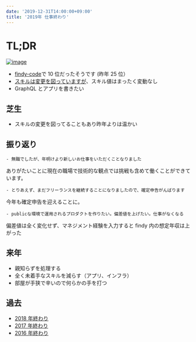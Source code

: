 ```yaml
---
date: '2019-12-31T14:00:00+09:00'
title: '2019年 仕事終わり'
---
```


# TL;DR

[![image](/yearly_contribution_tweet.jpg)](https://twitter.com/9renpoto/status/1211830790620762112)

- [findy-code](https://findy-code.io/)で 10 位だったそうです (昨年 25 位）
- [スキルは変更を図っていますが](https://9renpoto.win/2019/12/08/next-stack/)、スキル値はまったく変動なし
- GraphQL とアプリを書きたい

## 芝生

- スキルの変更を図ってることもあり昨年よりは温かい

## 振り返り

    - 無職でしたが、年明けより新しいお仕事をいただくことなりました

ありがたいことに現在の職場で技術的な観点では挑戦も含めて働くことができています。

    - とりあえず、まだフリーランスを継続することになりましたので、確定申告がんばります

今年も確定申告を迎えることに。

    - publicな環境で運用されるプロダクトを作りたい。偏差値を上げたい。仕事がなくなる

偏差値は全く変化せず、マネジメント経験を入力すると findy 内の想定年収は上がった

## 来年

- 親知らずを処理する
- 全く未着手なスキルを減らす（アプリ、インフラ）
- 部屋が手狭で辛いので何らかの手を打つ

## 過去

- [2018 年終わり](https://9renpoto.win/2018/12/31/2018-end/)
- [2017 年終わり](https://9renpoto.win/2017/12/31/2017-end/)
- [2016 年終わり](https://9renpoto.win/2017/01/01/2016/)
